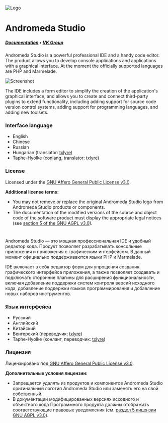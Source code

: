 ![Logo](https://github.com/oneLab-Projects/Andromeda-Studio/blob/dev/logo/background1916x1080.png)

# Andromeda Studio
##### [Documentation](https://onelab.gitbook.io/andromeda-studio) • [VK Group](https://vk.com/onelab)

Andromeda Studio is a powerful professional IDE and a handy code editor. The product allows you to develop console applications and applications with a graphical interface. At the moment the officially supported languages are PHP and Marmelade.

![Screenshot](https://pp.userapi.com/c846122/v846122218/6dde2/bv2gAOtgP-M.jpg)

The IDE includes a form editor to simplify the creation of the application's graphical interface, and allows you to create and connect third-party plugins to extend functionality, including adding support for source code version control systems, adding support for programming languages, and adding new toolsets.

### Interface language

* English
* Chinese
* Russian
* Hungarian \(translator: [txlyre](https://github.com/txlyre)\)
* Taphe-Hyolke \(conlang, translator: [txlyre](https://github.com/txlyre)\)

### License

Licensed under the [GNU Affero General Public License v3.0](https://github.com/oneLab-Projects/Andromeda-Studio/blob/dev/LICENSE).

**Additional license terms:**

* You may not remove or replace the original Andromeda Studio logo from Andromeda Studio products or components.
* The documentation of the modified versions of the source and object code of the software product must display the appropriate legal notices \(see [section 5 of the GNU AGPL v3.0](https://github.com/oneLab-Projects/Andromeda-Studio/blob/fada0852d0a5c5b19055ac841a226a4251445ebb/LICENSE#L196)\).

#
Andromeda Studio — это мощная профессиональная IDE и удобный редактор кода. Продукт позволяет разрабатывать консольные приложения и приложения с графическим интерфейсом. В данный момент официально поддерживаются языки PHP и Marmelade.

IDE включает в себя редактор форм для упрощения создания графического интерфейса приложения, а также позволяет создавать и подключать сторонние плагины для расширения функциональности, включая добавление поддержки систем контроля версий исходного кода, добавление поддержки языков программирования и добавление новых наборов инструментов. 

### Язык интерфейса

* Русский
* Английский
* Китайский
* Венгерский \(переводчик: [txlyre](https://github.com/txlyre)\)
* Taphe-Hyolke \(конланг, переводчик: [txlyre](https://github.com/txlyre)\)

### Лицензия

Лицензировано под [GNU Affero General Public License v3.0](https://github.com/oneLab-Projects/Andromeda-Studio/blob/dev/LICENSE).

**Дополнительные условия лицензии:**

* Запрещается удалять из продуктов и компонентов Andromeda Studio оригинальный логотип Andromeda Studio или заменять его на свой собственный.
* В документации модифицированных версиях исходного и объектного кода Программного продукта должны отображать соответствующие правовые уведомления \(см. [раздел 5 лицензии GNU AGPL v3.0](https://github.com/oneLab-Projects/Andromeda-Studio/blob/fada0852d0a5c5b19055ac841a226a4251445ebb/LICENSE#L196)\).

